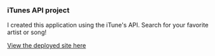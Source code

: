 
<h3>iTunes API project </h3>

<p>I created this application using the iTune's API.  Search for your favorite artist or song! </p>

[View the deployed site here](https://kevinthomaskane.github.io/itunesAPI/)
